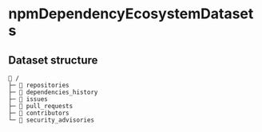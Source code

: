 # npmDependencyEcosystemDatasets

## Dataset structure

```
📁 /
├─ 📁 repositories
├─ 📁 dependencies_history
├─ 📁 issues
├─ 📁 pull_requests
├─ 📁 contributors
└─ 📁 security_advisories
```
